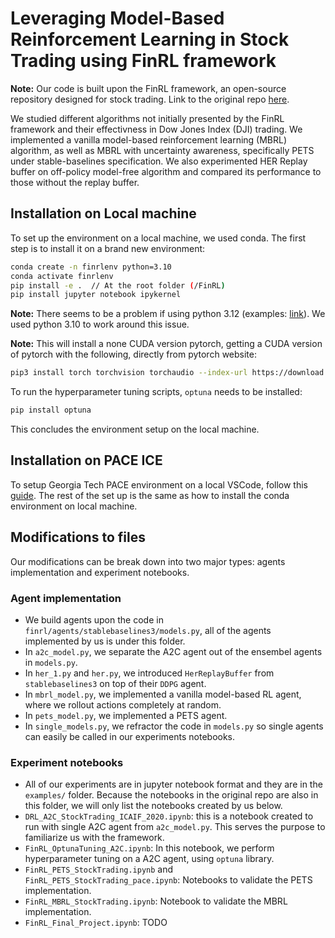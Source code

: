 # Leveraging Model-Based Reinforcement Learning in Stock Trading using FinRL framework

**Note:** Our code is built upon the FinRL framework, an open-source repository designed for stock trading. Link to the original repo [here](https://github.com/AI4Finance-Foundation/FinRL/).

We studied different algorithms not initially presented by the FinRL framework and their effectivness in Dow Jones Index (DJI) trading. We implemented a vanilla model-based reinforcement learning (MBRL) algorithm, as well as MBRL with uncertainty awareness, specifically PETS under stable-baselines specification. We also experimented HER Replay buffer on off-policy model-free algorithm and compared its performance to those without the replay buffer.

## Installation on Local machine

To set up the environment on a local machine, we used conda. The first step is to install it on a brand new environment:

```bash
conda create -n finrlenv python=3.10
conda activate finrlenv
pip install -e .  // At the root folder (/FinRL)
pip install jupyter notebook ipykernel
```

**Note:** There seems to be a problem if using python 3.12 (examples: [link](https://github.com/pygeos/pygeos/issues/463)). We used python 3.10 to work around this issue.

**Note:** This will install a none CUDA version pytorch, getting a CUDA version of pytorch with the following, directly from pytorch website:

```bash
pip3 install torch torchvision torchaudio --index-url https://download.pytorch.org/whl/cu118
```

To run the hyperparameter tuning scripts, `optuna` needs to be installed:

```bash
pip install optuna
```

This concludes the environment setup on the local machine.

## Installation on PACE ICE

To setup Georgia Tech PACE environment on a local VSCode, follow this [guide](ssh_compute_node_login_setup.pdf). The rest of the set up is the same as how to install the conda environment on local machine.

## Modifications to files

Our modifications can be break down into two major types: agents implementation and experiment notebooks.

### Agent implementation
* We build agents upon the code in `finrl/agents/stablebaselines3/models.py`, all of the agents implemented by us is under this folder.
* In `a2c_model.py`, we separate the A2C agent out of the ensembel agents in `models.py`.
* In `her_1.py` and `her.py`, we introduced `HerReplayBuffer` from `stablebaselines3` on top of their `DDPG` agent.
* In `mbrl_model.py`, we implemented a vanilla model-based RL agent, where we rollout actions completely at random.
* In `pets_model.py`, we implemented a PETS agent.
* In `single_models.py`, we refractor the code in `models.py` so single agents can easily be called in our experiments notebooks.

### Experiment notebooks
* All of our experiments are in jupyter notebook format and they are in the `examples/` folder. Because the notebooks in the original repo are also in this folder, we will only list the notebooks created by us below.
* `DRL_A2C_StockTrading_ICAIF_2020.ipynb`: this is a notebook created to run with single A2C agent from `a2c_model.py`. This serves the purpose to familiarize us with the framework.
* `FinRL_OptunaTuning_A2C.ipynb`: In this notebook, we perform hyperparameter tuning on a A2C agent, using `optuna` library.
* `FinRL_PETS_StockTrading.ipynb` and `FinRL_PETS_StockTrading_pace.ipynb`: Notebooks to validate the PETS implementation.
* `FinRL_MBRL_StockTrading.ipynb`: Notebook to validate the MBRL implementation.
* `FinRL_Final_Project.ipynb`: TODO
